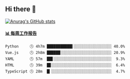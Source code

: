 ## Hi there 👋

[![Anurag's GitHub stats](https://github-readme-stats-orilights.vercel.app/api?username=orilights)](https://github.com/anuraghazra/github-readme-stats)

<!--
**OriLight152/OriLight152** is a ✨ _special_ ✨ repository because its `README.md` (this file) appears on your GitHub profile.

Here are some ideas to get you started:

- 🔭 I’m currently working on ...
- 🌱 I’m currently learning ...
- 👯 I’m looking to collaborate on ...
- 🤔 I’m looking for help with ...
- 💬 Ask me about ...
- 📫 How to reach me: ...
- 😄 Pronouns: ...
- ⚡ Fun fact: ...
-->

<!-- waka-box start -->
#### <a href="https://gist.github.com/92c8d5b388768c10efcba86e82b7c4fb" target="_blank">📊 每周工作报告</a>
```text
Python     🕓 4h7m ███████████▌░░░░░░░░░░░░░░░░░ 40.0%
Vue.js     🕓 2h8m ██████░░░░░░░░░░░░░░░░░░░░░░░ 20.9%
YAML       🕓 57m  ██▋░░░░░░░░░░░░░░░░░░░░░░░░░░  9.3%
HTML       🕓 39m  █▊░░░░░░░░░░░░░░░░░░░░░░░░░░░  6.4%
TypeScript 🕓 28m  █▎░░░░░░░░░░░░░░░░░░░░░░░░░░░  4.7%
```
<!-- Powered by https://github.com/journey-ad/waka-box-go . -->
<!-- waka-box end -->
